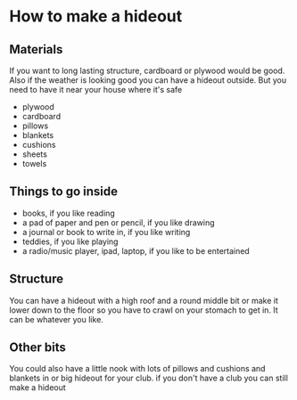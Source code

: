 # How to make a hideout

## Materials

If you want to long lasting structure, cardboard or plywood would be good. Also if the weather is looking good you can have a hideout outside. But you need to have it near your house where it's safe

- plywood
- cardboard
- pillows
- blankets
- cushions
- sheets
- towels

## Things to go inside

- books, if you like reading
- a pad of paper and pen or pencil, if you like drawing
- a journal or book to write in, if you like writing
- teddies, if you like playing
- a radio/music player, ipad, laptop, if you like to be entertained

## Structure

You can have a hideout with a high roof and a round middle bit or make it lower down to the floor so you have to crawl on your stomach to get in. It can be whatever you like.

## Other bits

You could also have a little nook with lots of pillows and cushions and blankets in or big hideout for your club. if you don't have a club you can still make a hideout
